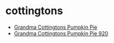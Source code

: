 # cottingtons

 * [Grandma Cottingtons Pumpkin Pie](../../index/g/grandma-cottingtons-pumpkin-pie-920.json)
 * [Grandma Cottingtons Pumpkin Pie 920](../../index/g/grandma-cottingtons-pumpkin-pie-920.json)
